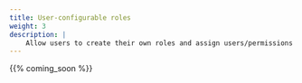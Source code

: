 ```yaml
---
title: User-configurable roles
weight: 3
description: |
    Allow users to create their own roles and assign users/permissions to those roles
---
```


{{% coming_soon %}}

